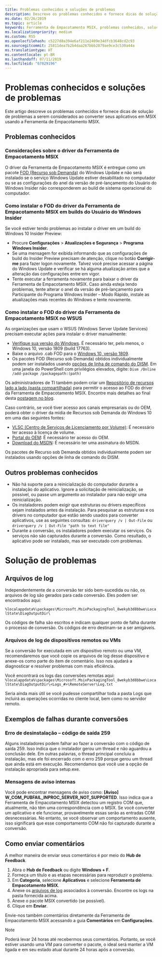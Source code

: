 ```yaml
---
title: Problemas conhecidos e soluções de problemas
description: Descreve os problemas conhecidos e fornece dicas de solução de problemas para a Ferramenta de Empacotamento MSIX.
ms.date: 02/26/2019
ms.topic: article
keywords: Ferramenta de Empacotamento MSIX, problemas conhecidos, solução de problemas
ms.localizationpriority: medium
ms.custom: RS5
ms.openlocfilehash: c5227d8a394e6af211e2409e34dfcb3648cd2c93
ms.sourcegitcommit: 25811dea7b2b4daa267bbb2879ae9ce3c530a44a
ms.translationtype: HT
ms.contentlocale: pt-BR
ms.lasthandoff: 07/11/2019
ms.locfileid: "67829196"
---
```

# <a name="known-issues-and-troubleshooting"></a>Problemas conhecidos e soluções de problemas

Este artigo descreve os problemas conhecidos e fornece dicas de solução de problemas a serem considerados ao converter seus aplicativos em MSIX usando a Ferramenta de Empacotamento MSIX.

## <a name="known-issues"></a>Problemas conhecidos

### <a name="msix-packaging-tool-driver-considerations"></a>Considerações sobre o driver da Ferramenta de Empacotamento MSIX

O driver da Ferramenta de Empacotamento MSIX é entregue como um pacote [FOD (Recurso sob Demanda)](https://docs.microsoft.com/windows-hardware/manufacture/desktop/features-on-demand-v2--capabilities) do Windows Update e não será instalado se o serviço Windows Update estiver desabilitado no computador ou se as configurações do anel da versão de pré-lançamento do Usuário do Windows Insider não corresponderem ao build de sistema operacional do computador.

### <a name="installing-msix-packaging-tool-driver-fod-on-windows-insider-builds"></a>Como instalar o FOD do driver da Ferramenta de Empacotamento MSIX em builds do Usuário do Windows Insider

Se você estiver tendo problemas ao instalar o driver em um build do Windows 10 Insider Preview:

- Procure **Configurações** > **Atualizações e Segurança** > **Programa Windows Insider**.
- Se uma mensagem for exibida informando que as configurações de build do Insider Preview precisam de atenção, clique no botão **Corrigir-me** para fazer logon novamente. Talvez você precise acessar a página do Windows Update e verificar se há alguma atualização antes que a alteração das configurações entre em vigor.
- Tente executar a ferramenta novamente para baixar o driver da Ferramenta de Empacotamento MSIX. Caso ainda esteja tendo problemas, tente alterar o anel da versão de pré-lançamento para Participante do Programa Windows Insider – Modo Rápido, instale as atualizações mais recentes do Windows e tente novamente.

### <a name="installing-msix-packaging-tool-driver-fod-in-wsus"></a>Como instalar o FOD do driver da Ferramenta de Empacotamento MSIX no WSUS

As organizações que usam o WSUS (Windows Server Update Services) precisam executar ações para instalar o driver manualmente:

- [Verifique sua versão do Windows](https://support.microsoft.com/help/13443/windows-which-operating-system). É necessário ter, pelo menos, o Windows 10, versão 1809 (build 17763).
- Baixe o arquivo .cab FOD para o [Windows 10, versão 1809](https://download.microsoft.com/download/8/4/3/8436215A-42DB-4FD2-966D-60D436D6EEFC/Msix-PackagingTool-Driver-Package~31bf3856ad364e35~amd64~~.cab).
- Os pacotes FOD (Recurso sob Demanda) obtidos individualmente podem ser instalados usando [opções de linha de comando do DISM](https://docs.microsoft.com/windows-hardware/manufacture/desktop/dism-operating-system-package-servicing-command-line-options). Em uma janela do PowerShell com privilégios elevados, digite: ```Dism /Online /add-package /packagepath:(path)```

Os administradores de TI também podem criar um [Repositório de recursos lado a lado (pasta compartilhada)](https://docs.microsoft.com/windows-server/administration/server-manager/configure-features-on-demand-in-windows-server) para permitir o acesso ao FOD do driver da Ferramenta de Empacotamento MSIX. Encontre mais detalhes ao final desta [postagem no blog](https://techcommunity.microsoft.com/t5/Windows-IT-Pro-Blog/Language-pack-acquisition-and-retention-for-enterprise-devices/ba-p/275404).

Caso contrário, se você tiver acesso aos canais empresariais ou do OEM, poderá obter o driver da mídia de Recursos sob Demanda do Windows 10 em uma das seguintes fontes:

- [VLSC (Centro de Serviços de Licenciamento por Volume)](https://www.microsoft.com/Licensing/servicecenter/default.aspx): É necessário ter acesso à licença de volume.
- [Portal do OEM](https://www.microsoftoem.com): É necessário ter acesso do OEM.
- [Download do MSDN](https://my.visualstudio.com/Downloads/Featured): É necessário ter uma assinatura do MSDN.

Os pacotes de Recurso sob Demanda obtidos individualmente podem ser instalados usando opções de linha de comando do DISM.

## <a name="other-known-issues"></a>Outros problemas conhecidos

- Não há suporte para a reinicialização do computador durante a instalação do aplicativo. Ignore a solicitação de reinicialização, se possível, ou passe um argumento ao instalador para não exigir uma reinicialização.
- Os instaladores podem exigir que estruturas ou drivers específicos sejam instalados antes da instalação. Para pesquisar as estruturas e os drivers no computador que estão sendo usados para converter aplicativos, use as seguintes consultas: ```driverquery /v | Out-File``` ou ```driverquery /v | Out-File "path to text file"```
- Durante a conversão, os instaladores podem executar os serviços. Os serviços não são capturados durante a conversão. Como resultado, o aplicativo pode ser instalado, mas ser executado com problemas.

# <a name="troubleshooting"></a>Solução de problemas

## <a name="log-files"></a>Arquivos de log

Independentemente de a conversão ter sido bem-sucedida ou não, os arquivos de log são gerados para cada conversão. Eles podem ser encontrados aqui: 

`%localappdata%\packages\Microsoft.MsixPackagingTool_8wekyb3d8bbwe\LocalState\DiagOutputDir\`

Os códigos de falha são escritos e indicam qualquer ponto de falha durante o processo de conversão. Os códigos de erro destinam-se a ser amigáveis.

### <a name="log-files-from-remote-devices-or-vms"></a>Arquivos de log de dispositivos remotos ou VMs

Se a conversão for executada em um dispositivo remoto ou uma VM, recomendaremos que você copie os arquivos de log desse dispositivo e anexe-os como parte do item de comentário. Isso nos ajudará a diagnosticar e resolver problemas com mais eficiência. 

Você encontrará os logs das conversões remotas aqui: `%localappdata%\packages\Microsoft.MsixPackagingTool_8wekyb3d8bbwe\LocalState\DiagOutputDir\<Logs_#>\RemoteServer\Log.txt`

Seria ainda mais útil se você pudesse compartilhar toda a pasta Logs que incluirá as operações ocorridas no cliente local, bem como no servidor remoto.

## <a name="examples-of-failures-during-conversions"></a>Exemplos de falhas durante conversões

### <a name="uninstallation-error---exit-code-259"></a>Erro de desinstalação – código de saída 259

Alguns instaladores podem falhar ao fazer a conversão com o código de saída 259. Isso indica que o instalador gerou um thread e não aguardou a conclusão dele. Em outras palavras, o thread principal concluiu a instalação, mas ele foi encerrado com o erro 259 porque gerou um thread que ainda está em execução. Recomendamos que você use a opção de instalação apropriada para setup.exe.

### <a name="internal-warning-messages"></a>Mensagens de aviso internas

Você pode encontrar mensagens de aviso como: **[Aviso] W_COM_PUBFAIL_INPROC_SERVER_NOT_SUPPORTED**.
Isso indica que a Ferramenta de Empacotamento MSIX detectou um registro COM que, atualmente, não têm uma correspondência com o MSIX. Se você converter um aplicativo e ele funcionar, provavelmente essas serão as entradas COM desnecessárias. No entanto, se você observar um comportamento ausente, isso significará que esse comportamento COM não foi capturado durante a conversão.

## <a name="sending-feedback"></a>Como enviar comentários

A melhor maneira de enviar seus comentários é por meio do **Hub de Feedback**.
1. Abra o **Hub de Feedback** ou digite **Windows + F**.
2. Forneça um título e as etapas necessárias para reproduzir o problema.
3. Em **Categoria**, selecione **Aplicativos** e selecione **Ferramenta de Empacotamento MSIX**.
4. Anexe os [arquivos de log](#log-files) associados à conversão. Encontre os logs na pasta fornecida acima.
5. Anexe o pacote MSIX convertido (se possível).
6. Clique em **Enviar**.

Envie-nos também comentários diretamente da Ferramenta de Empacotamento MSIX acessando a guia **Comentários** em **Configurações**. 

> [!NOTE]
> Poderá levar 24 horas até recebermos seus comentários. Portanto, se você estiver usando uma VM para converter o pacote, o ideal será manter a VM ligada e em seu estado atual durante 24 horas após a conversão. 
